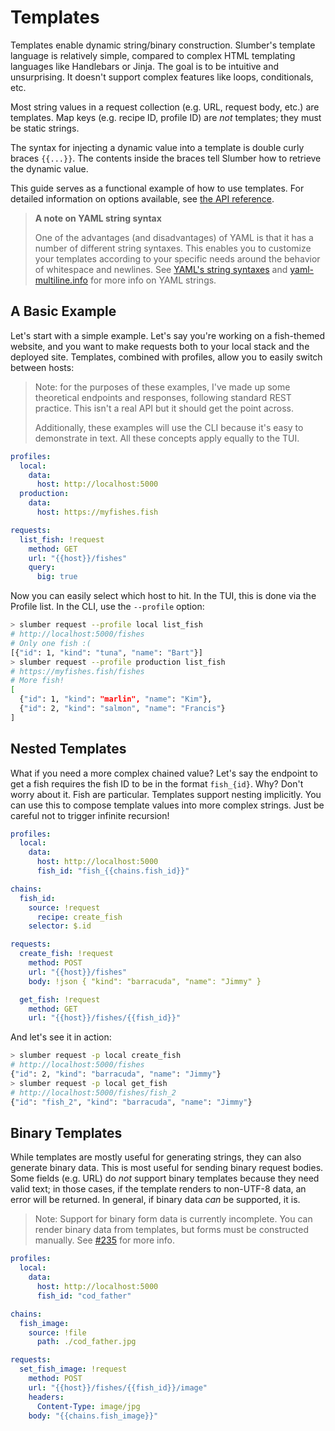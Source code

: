 # Templates

Templates enable dynamic string/binary construction. Slumber's template language is relatively simple, compared to complex HTML templating languages like Handlebars or Jinja. The goal is to be intuitive and unsurprising. It doesn't support complex features like loops, conditionals, etc.

Most string values in a request collection (e.g. URL, request body, etc.) are templates. Map keys (e.g. recipe ID, profile ID) are _not_ templates; they must be static strings.

The syntax for injecting a dynamic value into a template is double curly braces `{{...}}`. The contents inside the braces tell Slumber how to retrieve the dynamic value.

This guide serves as a functional example of how to use templates. For detailed information on options available, see [the API reference](../api/request_collection/template.md).

> **A note on YAML string syntax**
>
> One of the advantages (and disadvantages) of YAML is that it has a number of different string syntaxes. This enables you to customize your templates according to your specific needs around the behavior of whitespace and newlines. See [YAML's string syntaxes](https://www.educative.io/answers/how-to-represent-strings-in-yaml) and [yaml-multiline.info](https://yaml-multiline.info/) for more info on YAML strings.

## A Basic Example

Let's start with a simple example. Let's say you're working on a fish-themed website, and you want to make requests both to your local stack and the deployed site. Templates, combined with profiles, allow you to easily switch between hosts:

> Note: for the purposes of these examples, I've made up some theoretical endpoints and responses, following standard REST practice. This isn't a real API but it should get the point across.
>
> Additionally, these examples will use the CLI because it's easy to demonstrate in text. All these concepts apply equally to the TUI.

```yaml
profiles:
  local:
    data:
      host: http://localhost:5000
  production:
    data:
      host: https://myfishes.fish

requests:
  list_fish: !request
    method: GET
    url: "{{host}}/fishes"
    query:
      big: true
```

Now you can easily select which host to hit. In the TUI, this is done via the Profile list. In the CLI, use the `--profile` option:

```sh
> slumber request --profile local list_fish
# http://localhost:5000/fishes
# Only one fish :(
[{"id": 1, "kind": "tuna", "name": "Bart"}]
> slumber request --profile production list_fish
# https://myfishes.fish/fishes
# More fish!
[
  {"id": 1, "kind": "marlin", "name": "Kim"},
  {"id": 2, "kind": "salmon", "name": "Francis"}
]
```

## Nested Templates

What if you need a more complex chained value? Let's say the endpoint to get a fish requires the fish ID to be in the format `fish_{id}`. Why? Don't worry about it. Fish are particular. Templates support nesting implicitly. You can use this to compose template values into more complex strings. Just be careful not to trigger infinite recursion!

```yaml
profiles:
  local:
    data:
      host: http://localhost:5000
      fish_id: "fish_{{chains.fish_id}}"

chains:
  fish_id:
    source: !request
      recipe: create_fish
    selector: $.id

requests:
  create_fish: !request
    method: POST
    url: "{{host}}/fishes"
    body: !json { "kind": "barracuda", "name": "Jimmy" }

  get_fish: !request
    method: GET
    url: "{{host}}/fishes/{{fish_id}}"
```

And let's see it in action:

```sh
> slumber request -p local create_fish
# http://localhost:5000/fishes
{"id": 2, "kind": "barracuda", "name": "Jimmy"}
> slumber request -p local get_fish
# http://localhost:5000/fishes/fish_2
{"id": "fish_2", "kind": "barracuda", "name": "Jimmy"}
```

## Binary Templates

While templates are mostly useful for generating strings, they can also generate binary data. This is most useful for sending binary request bodies. Some fields (e.g. URL) do _not_ support binary templates because they need valid text; in those cases, if the template renders to non-UTF-8 data, an error will be returned. In general, if binary data _can_ be supported, it is.

> Note: Support for binary form data is currently incomplete. You can render binary data from templates, but forms must be constructed manually. See [#235](https://github.com/LucasPickering/slumber/discussions/235) for more info.

```yaml
profiles:
  local:
    data:
      host: http://localhost:5000
      fish_id: "cod_father"

chains:
  fish_image:
    source: !file
      path: ./cod_father.jpg

requests:
  set_fish_image: !request
    method: POST
    url: "{{host}}/fishes/{{fish_id}}/image"
    headers:
      Content-Type: image/jpg
    body: "{{chains.fish_image}}"
```
